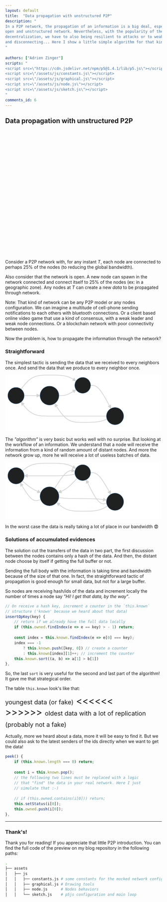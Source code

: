 ```yaml
---
layout: default
title:  "Data propagation with unstructured P2P"
description: "
In a P2P network, the propagation of an information is a big deal, especially with an
open and unstructured network. Nevertheless, with the popularity of the blockchain and
decentralization, we have to also being resilient to attacks or to weak nodes connecting
and disconnecting... Here I show a little simple algorithm for that kind of propagation.
"

authors: ["Adrien Zinger"]
scripts: "
<script src=\"https://cdn.jsdelivr.net/npm/p5@1.4.1/lib/p5.js\"></script>
<script src=\"/assets/js/constants.js\"></script>
<script src=\"/assets/js/graphical.js\"></script>
<script src=\"/assets/js/node.js\"></script>
<script src=\"/assets/js/sketch.js\"></script>
"
comments_id: 6
---
```


## Data propagation with unstructured P2P

<div id="can" style="width:600px; height:400px;"></div>

Consider a P2P network with, for any instant _T_, each node
are connected to perhaps 25% of the nodes (to reducing the global bandwidth).

Also consider that the network is open. A new node can spawn in the network
connected and connect itself to 25% of the nodes (ex: in a geographic zone).
Any nodes at _T_ can create a new *data* to be propagated through
network.

Note: That kind of network can be any P2P model or any nodes
configuration. We can imagine a multitude of cell-phone sending notifications
to each others with bluetooth connections. Or a client based online video game
that use a kind of consensus, with a weak leader and weak node connections.
Or a blockchain network with poor connectivity between nodes.

Now the problem is, how to propagate the information through the network?

### Straightforward

The simplest tactic is sending the data that we received to every
neighbors once. And send the data that we produce to every neighbor once.

![workflow of a data propagation](/assets/img/graph_id_send_workflow.svg)

The _"algorithm"_ is very basic but works well with no surprise. But looking 
at the workflow of an information. We understand that a node will receive
the information from a kind of random amount of distant nodes. And more
the network grow up, more he will receive a lot of useless batches of data.

![hell of data propagation](/assets/img/horrible_id_wf.svg)

In the worst case the data is really taking a lot of place in our bandwidth
😨

### Solutions of accumulated evidences

The solution cut the transfers of the data in two part, the first discussion
between the nodes contains only a hash of the data. And then, the distant node
choose by itself if getting the full buffer or not.

Sending the full body with the information is taking time and bandwidth because
of the size of that one. In fact, the straightforward tactic of propagation is
good enough for small data, but not for a large buffer.

So nodes are receiving hash/ids of the data and increment locally the number of times
a node say _"Hi! I get that data, by the way"_.

```js
// On receive a hash key, increment a counter in the `this.known`
// structure ('known' because we heard about that data)
insertOpKey(key) {
    // return if we already have the full data locally
    if (this.owned.findIndex(e => e == key) > - 1) return;

    const index = this.known.findIndex(e => e[0] === key);
    index === -1
        ? this.known.push([key, 0]) // create a counter
        : this.known[index][1]++; // increment the counter
    this.known.sort((a, b) => a[1] > b[1])
},
```

So, the last `sort` is very useful for the second and last part of the algorithm!
It gave me that strategical order.

The table `this.known` look's like that:
<div style="font-size:30px; line-height:auto;">
<span style="font-size:20px;">youngest data (or fake)</span> <<<<<<
<br/>
>>>>>> <span style="font-size:20px;">oldest data with a lot of replication (probably not a fake)</span>
</div>

Actually, more we heard about a data, more it will be easy to find it. But we could also ask to the latest
senders of the ids directly when we want to get the data!

```js
peek() {
    if (this.known.length === 0) return;

    const i = this.known.pop();
    // the following two lines must be replaced with a logic
    // that "find" the data in your real network. Here I just
    // simulate that :-)

    // if (this.owned.contains(i[0])) return;
    this.setStatus(i[0]);
    this.owned.push(i[0]);
},
```

---

### Thank's!

Thank you for reading! If you appreciate that little P2P introduction. You can
find the full code of the preview on my blog repository in the following paths:

```bash
.
├── assets
│   ├── js
│   │   ├── constants.js # some constants for the mocked network configuration
│   │   ├── graphical.js # Drawing tools
│   │   ├── node.js      # Nodes behaviors 
│   │   └── sketch.js    # p5js configuration and main loop
```
